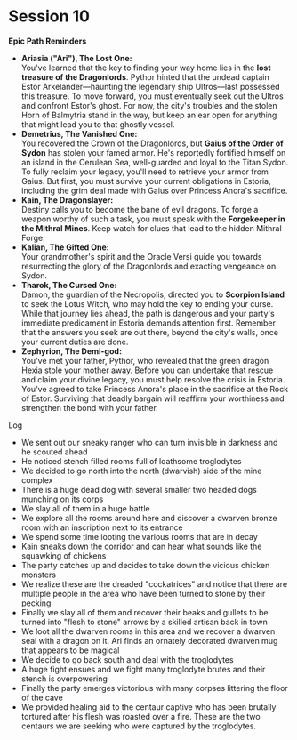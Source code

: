 # Session 10

**Epic Path Reminders**

* **Ariasia ("Ari"), The Lost One:**  
  You've learned that the key to finding your way home lies in the **lost treasure of the Dragonlords**. Pythor hinted that the undead captain Estor Arkelander—haunting the legendary ship Ultros—last possessed this treasure. To move forward, you must eventually seek out the Ultros and confront Estor's ghost. For now, the city's troubles and the stolen Horn of Balmytria stand in the way, but keep an ear open for anything that might lead you to that ghostly vessel.  
* **Demetrius, The Vanished One:**  
  You recovered the Crown of the Dragonlords, but **Gaius of the Order of Sydon** has stolen your famed armor. He's reportedly fortified himself on an island in the Cerulean Sea, well-guarded and loyal to the Titan Sydon. To fully reclaim your legacy, you'll need to retrieve your armor from Gaius. But first, you must survive your current obligations in Estoria, including the grim deal made with Gaius over Princess Anora's sacrifice.  
* **Kain, The Dragonslayer:**  
  Destiny calls you to become the bane of evil dragons. To forge a weapon worthy of such a task, you must speak with the **Forgekeeper in the Mithral Mines**. Keep watch for clues that lead to the hidden Mithral Forge.  
* **Kalian, The Gifted One:**  
  Your grandmother's spirit and the Oracle Versi guide you towards resurrecting the glory of the Dragonlords and exacting vengeance on Sydon.   
* **Tharok, The Cursed One:**  
  Damon, the guardian of the Necropolis, directed you to **Scorpion Island** to seek the Lotus Witch, who may hold the key to ending your curse. While that journey lies ahead, the path is dangerous and your party's immediate predicament in Estoria demands attention first. Remember that the answers you seek are out there, beyond the city's walls, once your current duties are done.  
* **Zephyrion, The Demi-god:**  
  You've met your father, Pythor, who revealed that the green dragon Hexia stole your mother away. Before you can undertake that rescue and claim your divine legacy, you must help resolve the crisis in Estoria. You've agreed to take Princess Anora's place in the sacrifice at the Rock of Estor. Surviving that deadly bargain will reaffirm your worthiness and strengthen the bond with your father.

Log

* We sent out our sneaky ranger who can turn invisible in darkness and he scouted ahead  
* He noticed stench filled rooms full of loathsome troglodytes  
* We decided to go north into the north (dwarvish) side of the mine complex  
* There is a huge dead dog with several smaller two headed dogs munching on its corps  
* We slay all of them in a huge battle  
* We explore all the rooms around here and discover a dwarven bronze room with an inscription next to its entrance  
* We spend some time looting the various rooms that are in decay  
* Kain sneaks down the corridor and can hear what sounds like the squawking of chickens  
* The party catches up and decides to take down the vicious chicken monsters  
* We realize these are the dreaded "cockatrices" and notice that there are multiple people in the area who have been turned to stone by their pecking  
* Finally we slay all of them and recover their beaks and gullets to be turned into "flesh to stone" arrows by a skilled artisan back in town  
* We loot all the dwarven rooms in this area and we recover a dwarven seal with a dragon on it. Ari finds an ornately decorated dwarven mug that appears to be magical  
* We decide to go back south and deal with the troglodytes  
* A huge fight ensues and we fight many troglodyte brutes and their stench is overpowering   
* Finally the party emerges victorious with many corpses littering the floor of the cave  
* We provided healing aid to the centaur captive who has been brutally tortured after his flesh was roasted over a fire. These are the two centaurs we are seeking who were captured by the troglodytes.
